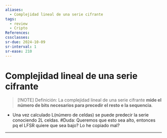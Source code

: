 ```yaml
---
aliases:
  - Complejidad lineal de una serie cifrante
tags:
  - review
  - Cripto
References: 
cssclasses:
sr-due: 2024-10-09
sr-interval: 1
sr-ease: 210
---
```

# Complejidad lineal de una serie cifrante
> [!NOTE] Definición: 
> La complejidad lineal de una serie cifrante **mide el número de bits necesarios para precedir el resto e la sequencia**.
> 

+ Una vez calculado L(número de celdas) se puede predecir la serie conociendo 2L celdas.
#Duda: Queremos que esto sea alto, entonces pq el LFSR quiere que sea bajo? Lo he copiado mal?
***
